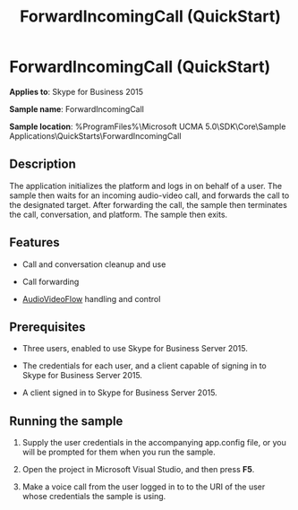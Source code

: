 ﻿---
title: ForwardIncomingCall (QuickStart)
TOCTitle: ForwardIncomingCall (QuickStart)
ms:assetid: 33f4303f-c3dc-47e5-b44e-3edfeb666a5e
ms:mtpsurl: https://msdn.microsoft.com/en-us/library/Dn454826(v=office.16)
ms:contentKeyID: 65240095
ms.date: 07/27/2015
mtps_version: v=office.16
---

# ForwardIncomingCall (QuickStart)

**Applies to**: Skype for Business 2015

**Sample name**: ForwardIncomingCall

**Sample location**: %ProgramFiles%\\Microsoft UCMA 5.0\\SDK\\Core\\Sample Applications\\QuickStarts\\ForwardIncomingCall

## Description

The application initializes the platform and logs in on behalf of a user. The sample then waits for an incoming audio-video call, and forwards the call to the designated target. After forwarding the call, the sample then terminates the call, conversation, and platform. The sample then exits.

## Features

  - Call and conversation cleanup and use

  - Call forwarding

  - [AudioVideoFlow](https://docs.microsoft.com/dotnet/api/microsoft.rtc.collaboration.audiovideo.audiovideoflow?view=ucma-api) handling and control

## Prerequisites

  - Three users, enabled to use Skype for Business Server 2015.

  - The credentials for each user, and a client capable of signing in to Skype for Business Server 2015.

  - A client signed in to Skype for Business Server 2015.

## Running the sample

1.  Supply the user credentials in the accompanying app.config file, or you will be prompted for them when you run the sample.

2.  Open the project in Microsoft Visual Studio, and then press **F5**.

3.  Make a voice call from the user logged in to to the URI of the user whose credentials the sample is using.

